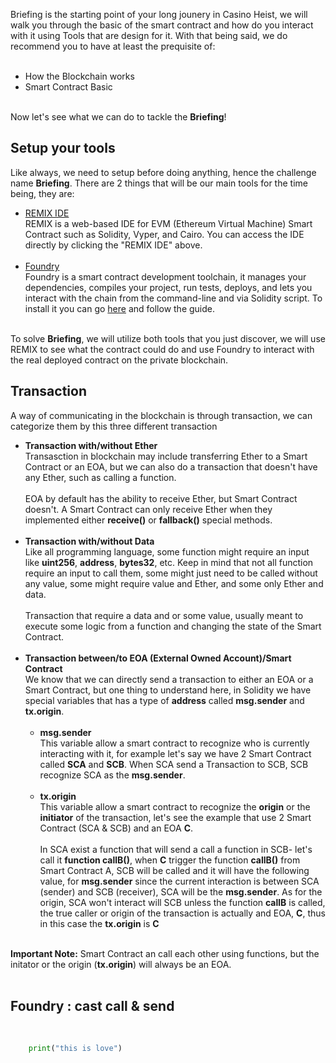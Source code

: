 Briefing is the starting point of your long jounery in Casino Heist, we will walk you through the basic of the smart contract and how do you interact with it using Tools that are design for it. With that being said, we do recommend you to have at least the prequisite of:  
&nbsp;  

- How the Blockchain works
- Smart Contract Basic  
&nbsp;  

Now let's see what we can do to tackle the **Briefing**!

## Setup your tools
Like always, we need to setup before doing anything, hence the challenge name **Briefing**. There are 2 things that will be our main tools for the time being, they are:

- [REMIX IDE](https://remix.ethereum.org/)&nbsp;  
    REMIX is a web-based IDE for EVM (Ethereum Virtual Machine) Smart Contract such as Solidity, Vyper, and Cairo. You can access the IDE directly by clicking the "REMIX IDE" above.&nbsp;  
    &nbsp;  
- [Foundry](https://book.getfoundry.sh/)&nbsp;  
    Foundry is a smart contract development toolchain, it manages your dependencies, compiles your project, run tests, deploys, and lets you interact with the chain from the command-line and via Solidity script. To install it you can go [here](https://book.getfoundry.sh/getting-started/installation) and follow the guide.&nbsp;  
&nbsp;  

To solve **Briefing**, we will utilize both tools that you just discover, we will use REMIX to see what the contract could do and use Foundry to interact with the real deployed contract on the private blockchain.&nbsp;  

## Transaction
A way of communicating in the blockchain is through transaction, we can categorize them by this three different transaction
- **Transaction with/without Ether**&nbsp;  
    Transasction in blockchain may include transferring Ether to a Smart Contract or an EOA, but we can also do a transaction that doesn't have any Ether, such as calling a function.&nbsp;  
    &nbsp;  
    EOA by default has the ability to receive Ether, but Smart Contract doesn't. A Smart Contract can only receive Ether when they implemented either **receive()** or **fallback()** special methods.&nbsp;  
    &nbsp;  
- **Transaction with/without Data**&nbsp;  
    Like all programming language, some function might require an input like **uint256**, **address**, **bytes32**, etc. Keep in mind that not all function require an input to call them, some might just need to be called without any value, some might require value and Ether, and some only Ether and data.&nbsp;  
    &nbsp;  
    Transaction that require a data and or some value, usually meant to execute some logic from a function and changing the state of the Smart Contract.&nbsp;  
    &nbsp;  
- **Transaction between/to EOA (External Owned Account)/Smart Contract**&nbsp;  
    We know that we can directly send a transaction to either an EOA or a Smart Contract, but one thing to understand here, in Solidity we have special variables that has a type of **address** called **msg.sender** and **tx.origin**.&nbsp;  
    &nbsp;  
    - **msg.sender**&nbsp;  
        This variable allow a smart contract to recognize who is currently interacting with it, for example let's say we have 2 Smart Contract called **SCA** and **SCB**. When SCA send a Transaction to SCB, SCB recognize SCA as the **msg.sender**.&nbsp;  
        &nbsp;  
    - **tx.origin**&nbsp;  
        This variable allow a smart contract to recognize the **origin** or the **initiator** of the transaction, let's see the example that use 2 Smart Contract (SCA & SCB) and an EOA **C**.&nbsp;  
        &nbsp;  
        In SCA exist a function that will send a call a function in SCB- let's call it **function callB()**, when **C** trigger the function **callB()** from Smart Contract A, SCB will be called and it will have the following value, for **msg.sender** since the current interaction is between SCA (sender) and SCB (receiver), SCA will be the **msg.sender**. As for the origin, SCA won't interact will SCB unless the function **callB** is called, the true caller or origin of the transaction is actually and EOA, **C**, thus in this case the **tx.origin** is **C**&nbsp;  
    &nbsp;  

**Important Note:** Smart Contract an call each other using functions, but the initator or the origin (**tx.origin**) will always be an EOA.&nbsp;  
&nbsp;  

## Foundry : cast call & send


&nbsp; 
```python
    print("this is love")
```